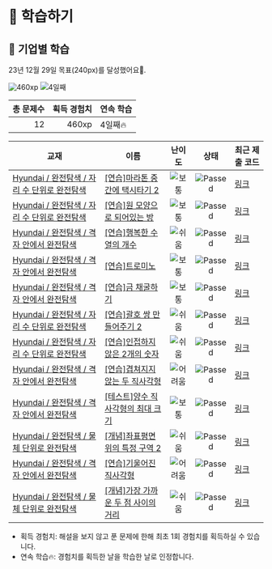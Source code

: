 # 📖 학습하기

## 🚀 기업별 학습
23년 12월 29일 목표(240px)를 달성했어요🥳.

![460xp](https://img.shields.io/badge/EXP-460xp-%235cb85c.svg?for-the-badge)
![4일째](https://img.shields.io/badge/연속학습-4일째-%23E34F26.svg?for-the-badge)

|총 문제수|획득 경험치|연속 학습|
|---:|---:|---|
12|460xp|4일째🔥|

|교재|이름|난이도|상태|최근 제출 코드|
|---|---|:---:|:---:|---|
|[Hyundai / 완전탐색 / 자리 수 단위로 완전탐색](https://www.codetree.ai/missions?missionId=17)|[[연습]마라톤 중간에 택시타기 2](https://www.codetree.ai/missions/17/problems/taking-a-taxi-in-the-middle-of-the-marathon-2)|![보통][medium]|![Passed][passed]|[링크](https://github.com/j9972/codetree-TILs/blob/main/231229/%EB%A7%88%EB%9D%BC%ED%86%A4%20%EC%A4%91%EA%B0%84%EC%97%90%20%ED%83%9D%EC%8B%9C%ED%83%80%EA%B8%B0%202/taking-a-taxi-in-the-middle-of-the-marathon-2.java)|
|[Hyundai / 완전탐색 / 자리 수 단위로 완전탐색](https://www.codetree.ai/missions?missionId=17)|[[연습]원 모양으로 되어있는 방](https://www.codetree.ai/missions/17/problems/a-room-in-a-circle)|![보통][medium]|![Passed][passed]|[링크](https://github.com/j9972/codetree-TILs/blob/main/231229/%EC%9B%90%20%EB%AA%A8%EC%96%91%EC%9C%BC%EB%A1%9C%20%EB%90%98%EC%96%B4%EC%9E%88%EB%8A%94%20%EB%B0%A9/a-room-in-a-circle.java)|
|[Hyundai / 완전탐색 / 격자 안에서 완전탐색](https://www.codetree.ai/missions?missionId=17)|[[연습]행복한 수열의 개수](https://www.codetree.ai/missions/17/problems/number-of-happy-sequence)|![쉬움][easy]|![Passed][passed]|[링크](https://github.com/j9972/codetree-TILs/blob/main/231229/%ED%96%89%EB%B3%B5%ED%95%9C%20%EC%88%98%EC%97%B4%EC%9D%98%20%EA%B0%9C%EC%88%98/number-of-happy-sequence.py)|
|[Hyundai / 완전탐색 / 격자 안에서 완전탐색](https://www.codetree.ai/missions?missionId=17)|[[연습]트로미노](https://www.codetree.ai/missions/17/problems/tromino)|![보통][medium]|![Passed][passed]|[링크](https://github.com/j9972/codetree-TILs/blob/main/231229/%ED%8A%B8%EB%A1%9C%EB%AF%B8%EB%85%B8/tromino.py)|
|[Hyundai / 완전탐색 / 격자 안에서 완전탐색](https://www.codetree.ai/missions?missionId=17)|[[연습]금 채굴하기](https://www.codetree.ai/missions/17/problems/gold-mining)|![보통][medium]|![Passed][passed]|[링크](https://github.com/j9972/codetree-TILs/blob/main/231229/%EA%B8%88%20%EC%B1%84%EA%B5%B4%ED%95%98%EA%B8%B0/gold-mining.py)|
|[Hyundai / 완전탐색 / 자리 수 단위로 완전탐색](https://www.codetree.ai/missions?missionId=17)|[[연습]괄호 쌍 만들어주기 2](https://www.codetree.ai/missions/17/problems/pair-parentheses-2)|![쉬움][easy]|![Passed][passed]|[링크](https://github.com/j9972/codetree-TILs/blob/main/231229/%EA%B4%84%ED%98%B8%20%EC%8C%8D%20%EB%A7%8C%EB%93%A4%EC%96%B4%EC%A3%BC%EA%B8%B0%202/pair-parentheses-2.java)|
|[Hyundai / 완전탐색 / 자리 수 단위로 완전탐색](https://www.codetree.ai/missions?missionId=17)|[[연습]인접하지 않은 2개의 숫자](https://www.codetree.ai/missions/17/problems/two-non-adjacent-numbers)|![쉬움][easy]|![Passed][passed]|[링크](https://github.com/j9972/codetree-TILs/blob/main/231229/%EC%9D%B8%EC%A0%91%ED%95%98%EC%A7%80%20%EC%95%8A%EC%9D%80%202%EA%B0%9C%EC%9D%98%20%EC%88%AB%EC%9E%90/two-non-adjacent-numbers.java)|
|[Hyundai / 완전탐색 / 격자 안에서 완전탐색](https://www.codetree.ai/missions?missionId=17)|[[연습]겹쳐지지 않는 두 직사각형](https://www.codetree.ai/missions/17/problems/non-overlapping-two-rectangles)|![어려움][hard]|![Passed][passed]|[링크](https://github.com/j9972/codetree-TILs/blob/main/231229/%EA%B2%B9%EC%B3%90%EC%A7%80%EC%A7%80%20%EC%95%8A%EB%8A%94%20%EB%91%90%20%EC%A7%81%EC%82%AC%EA%B0%81%ED%98%95/non-overlapping-two-rectangles.py)|
|[Hyundai / 완전탐색 / 격자 안에서 완전탐색](https://www.codetree.ai/missions?missionId=17)|[[테스트]양수 직사각형의 최대 크기](https://www.codetree.ai/missions/17/problems/max-area-of-positive-rectangle)|![보통][medium]|![Passed][passed]|[링크](https://github.com/j9972/codetree-TILs/blob/main/231229/%EC%96%91%EC%88%98%20%EC%A7%81%EC%82%AC%EA%B0%81%ED%98%95%EC%9D%98%20%EC%B5%9C%EB%8C%80%20%ED%81%AC%EA%B8%B0/max-area-of-positive-rectangle.py)|
|[Hyundai / 완전탐색 / 물체 단위로 완전탐색](https://www.codetree.ai/missions?missionId=17)|[[개념]좌표평면 위의 특정 구역 2](https://www.codetree.ai/missions/17/problems/specific-zone-above-the-2d-coordinate-2)|![쉬움][easy]|![Passed][passed]|[링크](https://github.com/j9972/codetree-TILs/blob/main/231229/%EC%A2%8C%ED%91%9C%ED%8F%89%EB%A9%B4%20%EC%9C%84%EC%9D%98%20%ED%8A%B9%EC%A0%95%20%EA%B5%AC%EC%97%AD%202/specific-zone-above-the-2d-coordinate-2.py)|
|[Hyundai / 완전탐색 / 격자 안에서 완전탐색](https://www.codetree.ai/missions?missionId=17)|[[연습]기울어진 직사각형](https://www.codetree.ai/missions/17/problems/slanted-rectangle)|![어려움][hard]|![Passed][passed]|[링크](https://github.com/j9972/codetree-TILs/blob/main/231229/%EA%B8%B0%EC%9A%B8%EC%96%B4%EC%A7%84%20%EC%A7%81%EC%82%AC%EA%B0%81%ED%98%95/slanted-rectangle.py)|
|[Hyundai / 완전탐색 / 물체 단위로 완전탐색](https://www.codetree.ai/missions?missionId=17)|[[개념]가장 가까운 두 점 사이의 거리](https://www.codetree.ai/missions/17/problems/closest-pair-of-points)|![쉬움][easy]|![Passed][passed]|[링크](https://github.com/j9972/codetree-TILs/blob/main/231229/%EA%B0%80%EC%9E%A5%20%EA%B0%80%EA%B9%8C%EC%9A%B4%20%EB%91%90%20%EC%A0%90%20%EC%82%AC%EC%9D%B4%EC%9D%98%20%EA%B1%B0%EB%A6%AC/closest-pair-of-points.py)|


* 획득 경험치: 해설을 보지 않고 푼 문제에 한해 최초 1회 경험치를 획득하실 수 있습니다.
* 연속 학습:fire:: 경험치를 획득한 날을 학습한 날로 인정합니다.










[b5]: https://img.shields.io/badge/Bronze_5-%235D3E31.svg
[b4]: https://img.shields.io/badge/Bronze_4-%235D3E31.svg
[b3]: https://img.shields.io/badge/Bronze_3-%235D3E31.svg
[b2]: https://img.shields.io/badge/Bronze_2-%235D3E31.svg
[b1]: https://img.shields.io/badge/Bronze_1-%235D3E31.svg
[s5]: https://img.shields.io/badge/Silver_5-%23394960.svg
[s4]: https://img.shields.io/badge/Silver_4-%23394960.svg
[s3]: https://img.shields.io/badge/Silver_3-%23394960.svg
[s2]: https://img.shields.io/badge/Silver_2-%23394960.svg
[s1]: https://img.shields.io/badge/Silver_1-%23394960.svg
[g5]: https://img.shields.io/badge/Gold_5-%23FFC433.svg
[g4]: https://img.shields.io/badge/Gold_4-%23FFC433.svg
[g3]: https://img.shields.io/badge/Gold_3-%23FFC433.svg
[g2]: https://img.shields.io/badge/Gold_2-%23FFC433.svg
[g1]: https://img.shields.io/badge/Gold_1-%23FFC433.svg
[p5]: https://img.shields.io/badge/Platinum_5-%2376DDD8.svg
[p4]: https://img.shields.io/badge/Platinum_4-%2376DDD8.svg
[p3]: https://img.shields.io/badge/Platinum_3-%2376DDD8.svg
[p2]: https://img.shields.io/badge/Platinum_2-%2376DDD8.svg
[p1]: https://img.shields.io/badge/Platinum_1-%2376DDD8.svg
[passed]: https://img.shields.io/badge/Passed-%23009D27.svg
[failed]: https://img.shields.io/badge/Failed-%23D24D57.svg
[easy]: https://img.shields.io/badge/쉬움-%235cb85c.svg?for-the-badge
[medium]: https://img.shields.io/badge/보통-%23FFC433.svg?for-the-badge
[hard]: https://img.shields.io/badge/어려움-%23D24D57.svg?for-the-badge